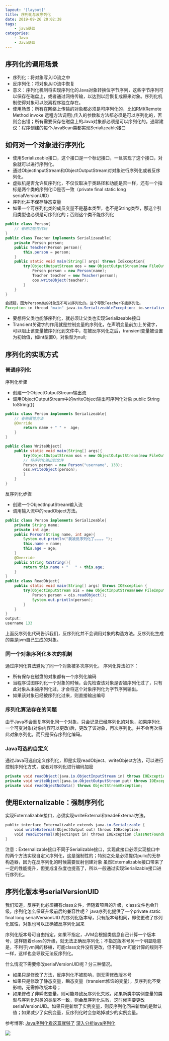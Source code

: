 ```yaml
---
layout: '[layout]'
title: 序列化与反序列化
date: 2019-09-26 20:02:38
tags:
    - java基础
categories:
    - Java
    - Java基础
---
```

## 序列化的调用场景
- 序列化：将对象写入IO流之中
- 反序列化：将对象从IO流中恢复
- 意义：序列化机制将实现序列化的Java对象转换位字节序列，这些字节序列可以保存在磁盘上，或者通过网络传输，以达到以后恢复成原来对象。序列化机制使得对象可以脱离程序独立存在。
- 使用场景：所有在网络上传输的对象都必须是可序列化的，比如RMI(Remote Method invoke 远程方法调用),传入的参数和方法都必须是可以序列化的，否则会出错；所有需要保存在磁盘上的Java对象都必须是可以序列化的。通常建议：程序创建的每个JavaBean类都实现Serializeable接口

## 如何对一个对象进行序列化
- 使用Serializeable接口，这个接口是一个标记接口，一旦实现了这个接口，对象就可以进行序列化。
- 通过ObjectInputStream和ObjectOutputStream对对象进行序列化或者反序列化。
- 虚拟机是否允许反序列化，不仅仅取决于类路径和功能是否一样，还有一个指标是两个类的序列化ID是否一致（private final static long serialVersionUID）
- 序列化并不保存静态变量
- 如果一个可序列化类的成员变量不是基本类型，也不是String类型，那这个引用类型也必须是可序列化的；否则这个类不能序列化
```java
public class Person{
    // 省略功能性代码
}
public class Teacher implements Serializaeable{
    private Person person;
    public Teacher(Person person){
        this.person = person;
    }
    public static void main(String[] args) throws IoException{
        try(ObjectOutputStream oos = new ObjectOutputStream(new FileOutputStream("person.txt"))){
            Person person = new Person(name);
            Teacher teacher = new Teacher(person);
            oos.writeObject(teacher);
        }
    }
}

会报错，因为Person类的对象是不可以序列化的。这个导致Teacher不能序列化。
Exception in thread "main" java.io.SerializeableException: io.serializeable.Person
```
- 要想将父类也能够序列化，就必须让父类也实现Serializeable接口
- Transient关键字的作用就是控制变量的序列化，在声明变量前加上关键字，可以阻止该变量被序列化到文件中，在被反序列化之后，transient变量被设置为初始值，如int型置0，对象型为null;

## 序列化的实现方式
### 普通序列化
序列化步骤
- 创建一个ObjectOutputStream输出流
- 调用ObjectOutputStream中的writeObject输出可序列化对象
    public String toString(){
```java
public class Person implements Serializeable{
    // 省略属性方法
    @Ovrride
        return name + " " +  age;
    }
}

public class WriteObject{
    public static void main(String[] args){
        try(ObjectOutputStream oos = new ObjectOutputStream(new FileOutputStream(filename))){
        // 将序列化输出到文件
        Person person = new Person("username", 133);
        oss.writeObject(person);
        } 
    }
}
```
反序列化步骤
- 创建一个ObjectInputStream输入流
- 调用输入流中的readObject方法。
```java
public class Person implements Serializeable{
    private String name;
    private int age;
    public Person(String name, int age){
        System.out.println("我被反序列化了。。。。。");
        this.name = name;
        this.age = age;
    }
    @Override
    public String toString(){
        return this.name + "   " + this.age;
    }
}
public class ReadObject{
    public static void main(String[] args) throws IOException {
        try(ObjectInputStream ois = new ObjectInputStream(new FileInputStream(filaname))){
            Person person = ois.readObject();
            System.out.println(person);
        }
    }
}
output:
username 133
```
上面反序列化代码告诉我们，反序列化并不会调用对象的构造方法。反序列化生成的类是jvm自己生成的对象。

### 同一个对象序列化多次的机制
通过序列化算法避免了同一个对象被多次序列化，
序列化算法如下：
- 所有保存在磁盘的对象都有一个序列化编码
- 当程序试图序列化一个对象的时候，会先检查该对象是否被序列化过了，只有此对象从未被序列化过，才会将这个对象序列化为字节序列输出。
- 如果该对象已经被序列化过来，则直接输出编号
### 序列化算法存在的问题
由于Java不会重复序列化同一个对象，只会记录已经序列化的对象，如果序列化一个可变对象(对象内容可以更改)后，更改了该对象，再次序列化，并不会再次将此对象序列化，而只是保存序列化编码。
### Java可选的自定义
通过Java可选自定义序列化，即是实现readObject、writeObject方法，可以进行控制序列化方式，或者对序列化进行编码加密
```java
private void readObject(java.io.ObjectInputStream in) throws IOException;
private void writeObject(java.io.ObjectOutputStream put) throws IOException;
private void readObjectNoData() throws ObjectStreamException;
```
## 使用Externalizable：强制序列化
实现Externalizable接口，必须实现writeExternal和readeExternal方法。
```java
public interface Externalizable extends java.io.Serializable {     
    void writeExternal(ObjectOutput out) throws IOException;
    void readExternal(ObjectInput in) throws IOException ClassNotFoundException;
}
```
注意：Externalizable接口不同于Serializable接口，实现此接口必须实现接口中的两个方法实现自定义序列化，这是强制性的；特别之处是必须提供pulic的无参构造器，因为在反序列化的时候需要反射创建对象
虽然Externalizable接口带来了一定的性能提升，但变成复杂度也提高了，所以一般通过实现Serializable接口进行序列化。
## 序列化版本号serialVersionUID
我们知道，反序列化必须拥有class文件，但随着项目的升级，class文件也会升级，序列化怎么保证升级前后的兼容性呢？
java序列化提供了一个private static final long serialVersionUID 的序列化版本号，只有版本号相同，即使更改了序列化属性，对象也可以正确被反序列化回来

序列化版本号可自由指定，如果不指定，JVM会根据类信息自己计算一个版本号，这样随着class的升级，就无法正确反序列化；不指定版本号另一个明显隐患是，不利于jvm间的移植，可能class文件没有更改，但不同jvm可能计算的规则不一样，这样也会导致无法反序列化。

什么情况下需要修改serialVersionUID呢？分三种情况。
- 如果只是修改了方法，反序列化不被影响，则无需修改版本号
- 如果只是修改了静态变量，瞬态变量（transient修饰的变量），反序列化不受影响，无需修改版本号；
- 如果修改了非瞬态变量，则可能导致反序列化失败。如果新类中实例变量的类型与序列化时类的类型不一致，则会反序列化失败，这时候需要更改serialVersionUID。如果只是新增了实例变量，则反序列化回来新增的是默认值；如果减少了实例变量，反序列化时会忽略掉减少的实例变量。


参考博客:
[Java序列化看这篇就够了](https://juejin.im/post/5ce3cdc8e51d45777b1a3cdf)
[深入分析java序列化](https://www.hollischuang.com/archives/1140)


![](https://brandonxcc.top/嘿嘿.jpg)